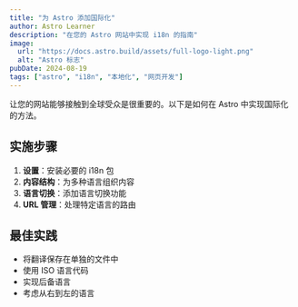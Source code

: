 ```yaml
---
title: "为 Astro 添加国际化"
author: Astro Learner
description: "在您的 Astro 网站中实现 i18n 的指南"
image:
  url: "https://docs.astro.build/assets/full-logo-light.png"
  alt: "Astro 标志"
pubDate: 2024-08-19
tags: ["astro", "i18n", "本地化", "网页开发"]
---
```


让您的网站能够接触到全球受众是很重要的。以下是如何在 Astro 中实现国际化的方法。

## 实施步骤

1. **设置**：安装必要的 i18n 包
2. **内容结构**：为多种语言组织内容
3. **语言切换**：添加语言切换功能
4. **URL 管理**：处理特定语言的路由

## 最佳实践

- 将翻译保存在单独的文件中
- 使用 ISO 语言代码
- 实现后备语言
- 考虑从右到左的语言
